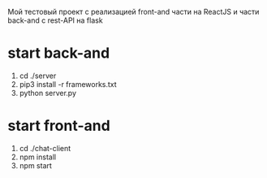 Мой тестовый проект с реализацией front-and части на ReactJS и части back-and с rest-API на flask

# start back-and
1. cd ./server
2. pip3 install -r frameworks.txt 
3. python server.py

# start front-and
1. cd ./chat-client
2. npm install
3. npm start
